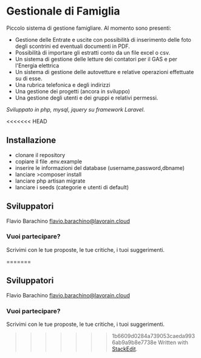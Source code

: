 # Gestionale di Famiglia
Piccolo sistema di gestione famigliare. 
Al momento sono presenti:

 - Gestione delle Entrate e uscite con possibilità di inserimento delle foto degli scontrini ed eventuali documenti in PDF.
 - Possibilità di importare gli estratti conto da un file excel o csv.
 - Un sistema di gestione delle letture dei contatori per il GAS e per l'Energia elettrica
 - Un sistema di gestione delle autovetture e relative operazioni effettuate su di esse.
 - Una rubrica telefonica e degli indirizzi
 - Una gestione dei progetti (ancora in sviluppo) 
 - Una gestione degli utenti e dei gruppi e relativi permessi.

*Sviluppato in php, mysql, jquery su framework Laravel*.

<<<<<<< HEAD
## Installazione
 - clonare il repository
 - copiare il file .env.example
 - inserire le informazioni del database (username,password,dbname)
 - lanciare >composer install
 - lanciare php artisan migrate
 - lanciare i seeds (categorie e utenti di default)
 

## Sviluppatori
Flavio Barachino <flavio.barachino@lavorain.cloud>

### Vuoi partecipare?
Scrivimi con le tue proposte, le tue critiche, i tuoi suggerimenti.

=======
## Sviluppatori
Flavio Barachino <flavio.barachino@lavorain.cloud>

### Vuoi partecipare?
Scrivimi con le tue proposte, le tue critiche, i tuoi suggerimenti.

>>>>>>> 1b6609d0284a739053caeda9936ab9a9b8e7738e
> Written with [StackEdit](https://stackedit.io/).